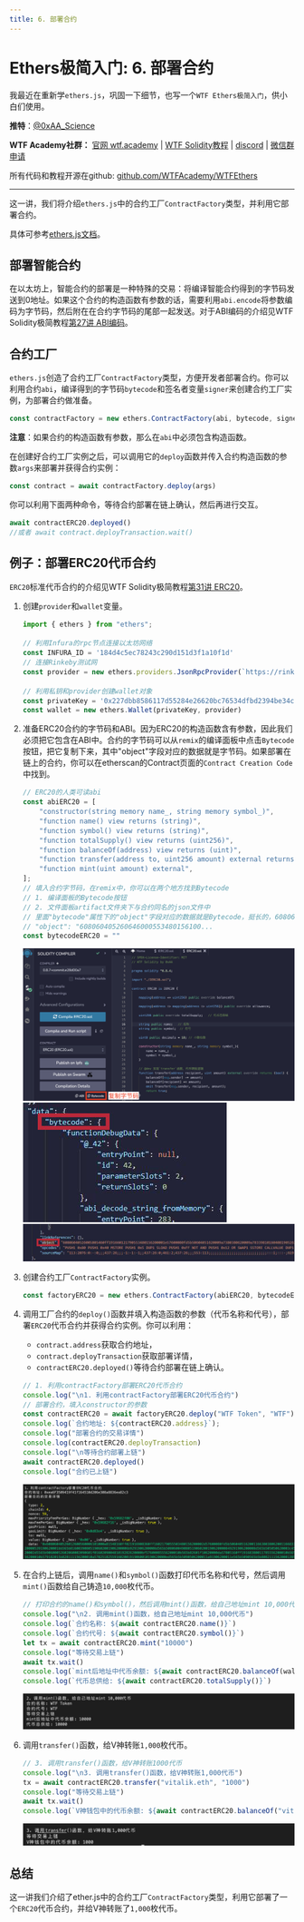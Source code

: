 ```yaml
---
title: 6. 部署合约
---
```


# Ethers极简入门: 6. 部署合约

我最近在重新学`ethers.js`，巩固一下细节，也写一个`WTF Ethers极简入门`，供小白们使用。

**推特**：[@0xAA_Science](https://twitter.com/0xAA_Science)

**WTF Academy社群：** [官网 wtf.academy](https://wtf.academy) | [WTF Solidity教程](https://github.com/AmazingAng/WTFSolidity) | [discord](https://discord.wtf.academy) | [微信群申请](https://docs.google.com/forms/d/e/1FAIpQLSe4KGT8Sh6sJ7hedQRuIYirOoZK_85miz3dw7vA1-YjodgJ-A/viewform?usp=sf_link)

所有代码和教程开源在github: [github.com/WTFAcademy/WTFEthers](https://github.com/WTFAcademy/WTFEthers)

-----

这一讲，我们将介绍`ethers.js`中的合约工厂`ContractFactory`类型，并利用它部署合约。

具体可参考[ethers.js文档](https://docs.ethers.io/v5/api/contract/contract-factory)。

## 部署智能合约

在以太坊上，智能合约的部署是一种特殊的交易：将编译智能合约得到的字节码发送到0地址。如果这个合约的构造函数有参数的话，需要利用`abi.encode`将参数编码为字节码，然后附在在合约字节码的尾部一起发送。对于ABI编码的介绍见WTF Solidity极简教程[第27讲 ABI编码](https://github.com/AmazingAng/WTFSolidity/blob/main/27_ABIEncode/readme.md)。

## 合约工厂

`ethers.js`创造了合约工厂`ContractFactory`类型，方便开发者部署合约。你可以利用合约`abi`，编译得到的字节码`bytecode`和签名者变量`signer`来创建合约工厂实例，为部署合约做准备。

```js
const contractFactory = new ethers.ContractFactory(abi, bytecode, signer);
```
**注意**：如果合约的构造函数有参数，那么在`abi`中必须包含构造函数。

在创建好合约工厂实例之后，可以调用它的`deploy`函数并传入合约构造函数的参数`args`来部署并获得合约实例：
```js
const contract = await contractFactory.deploy(args)
```

你可以利用下面两种命令，等待合约部署在链上确认，然后再进行交互。
```js
await contractERC20.deployed()
//或者 await contract.deployTransaction.wait()
```

## 例子：部署ERC20代币合约

`ERC20`标准代币合约的介绍见WTF Solidity极简教程[第31讲 ERC20](https://github.com/AmazingAng/WTFSolidity/blob/main/31_ERC20/readme.md)。

1. 创建`provider`和`wallet`变量。
    ```js
    import { ethers } from "ethers";

    // 利用Infura的rpc节点连接以太坊网络
    const INFURA_ID = '184d4c5ec78243c290d151d3f1a10f1d'
    // 连接Rinkeby测试网
    const provider = new ethers.providers.JsonRpcProvider(`https://rinkeby.infura.io/v3/${INFURA_ID}`)

    // 利用私钥和provider创建wallet对象
    const privateKey = '0x227dbb8586117d55284e26620bc76534dfbd2394be34cf4a09cb775d593b6f2b'
    const wallet = new ethers.Wallet(privateKey, provider)
    ```

2. 准备ERC20合约的字节码和ABI。因为ERC20的构造函数含有参数，因此我们必须把它包含在ABI中。合约的字节码可以从`remix`的编译面板中点击`Bytecode`按钮，把它复制下来，其中"object"字段对应的数据就是字节码。如果部署在链上的合约，你可以在etherscan的Contract页面的`Contract Creation Code`中找到。

    ```js
    // ERC20的人类可读abi
    const abiERC20 = [
        "constructor(string memory name_, string memory symbol_)",
        "function name() view returns (string)",
        "function symbol() view returns (string)",
        "function totalSupply() view returns (uint256)",
        "function balanceOf(address) view returns (uint)",
        "function transfer(address to, uint256 amount) external returns (bool)",
        "function mint(uint amount) external",
    ];
    // 填入合约字节码，在remix中，你可以在两个地方找到Bytecode
    // 1. 编译面板的Bytecode按钮
    // 2. 文件面板artifact文件夹下与合约同名的json文件中
    // 里面"bytecode"属性下的"object"字段对应的数据就是Bytecode，挺长的，608060起始
    // "object": "608060405260646000553480156100...
    const bytecodeERC20 = ""
    ```

    ![Remix中获取字节码](img/6-1.png)
    ![json](img/json.jpg)
    ![object](img/object.jpg)

3. 创建合约工厂`ContractFactory`实例。

    ```js
    const factoryERC20 = new ethers.ContractFactory(abiERC20, bytecodeERC20, wallet);
    ```

4. 调用工厂合约的`deploy()`函数并填入构造函数的参数（代币名称和代号），部署`ERC20`代币合约并获得合约实例。你可以利用：
    - `contract.address`获取合约地址，
    - `contract.deployTransaction`获取部署详情，
    - `contractERC20.deployed()`等待合约部署在链上确认。

    ```js
    // 1. 利用contractFactory部署ERC20代币合约
    console.log("\n1. 利用contractFactory部署ERC20代币合约")
    // 部署合约，填入constructor的参数
    const contractERC20 = await factoryERC20.deploy("WTF Token", "WTF")
    console.log(`合约地址: ${contractERC20.address}`);
    console.log("部署合约的交易详情")
    console.log(contractERC20.deployTransaction)
    console.log("\n等待合约部署上链")
    await contractERC20.deployed()
    console.log("合约已上链")
    ```

    ![部署合约](img/6-2.png)

5. 在合约上链后，调用`name()`和`symbol()`函数打印代币名称和代号，然后调用`mint()`函数给自己铸造`10,000`枚代币。

    ```js
    // 打印合约的name()和symbol()，然后调用mint()函数，给自己地址mint 10,000代币
    console.log("\n2. 调用mint()函数，给自己地址mint 10,000代币")
    console.log(`合约名称: ${await contractERC20.name()}`)
    console.log(`合约代号: ${await contractERC20.symbol()}`)
    let tx = await contractERC20.mint("10000")
    console.log("等待交易上链")
    await tx.wait()
    console.log(`mint后地址中代币余额: ${await contractERC20.balanceOf(wallet.address)}`)
    console.log(`代币总供给: ${await contractERC20.totalSupply()}`)
    ```
    ![铸造代币](img/6-3.png)

6. 调用`transfer()`函数，给V神转账`1,000`枚代币。

    ```js
    // 3. 调用transfer()函数，给V神转账1000代币
    console.log("\n3. 调用transfer()函数，给V神转账1,000代币")
    tx = await contractERC20.transfer("vitalik.eth", "1000")
    console.log("等待交易上链")
    await tx.wait()
    console.log(`V神钱包中的代币余额: ${await contractERC20.balanceOf("vitalik.eth")}`)
    ```

    ![转账](img/6-4.png)

## 总结

这一讲我们介绍了ether.js中的合约工厂`ContractFactory`类型，利用它部署了一个`ERC20`代币合约，并给V神转账了`1,000`枚代币。
